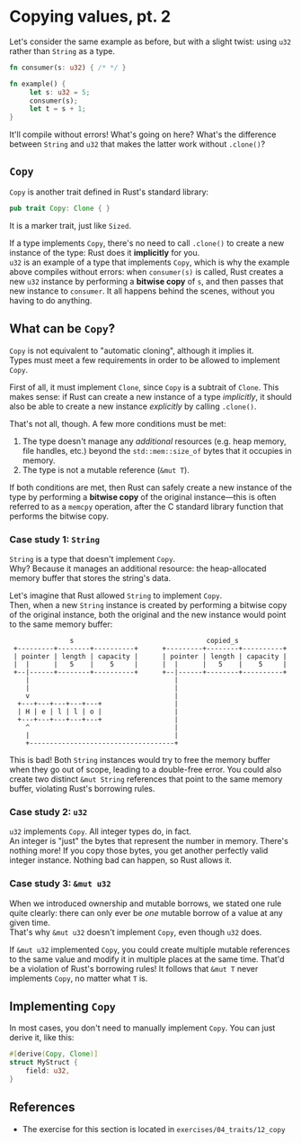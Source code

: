 # Copying values, pt. 2

Let's consider the same example as before, but with a slight twist: using `u32` rather than `String` as a type.

```rust
fn consumer(s: u32) { /* */ }

fn example() {
     let s: u32 = 5;
     consumer(s);
     let t = s + 1;
}
```

It'll compile without errors! What's going on here? What's the difference between `String` and `u32` 
that makes the latter work without `.clone()`?

## `Copy`

`Copy` is another trait defined in Rust's standard library:

```rust
pub trait Copy: Clone { }
```

It is a marker trait, just like `Sized`.

If a type implements `Copy`, there's no need to call `.clone()` to create a new instance of the type:
Rust does it **implicitly** for you.  
`u32` is an example of a type that implements `Copy`, which is why the example above compiles without errors:
when `consumer(s)` is called, Rust creates a new `u32` instance by performing a **bitwise copy** of `s`, 
and then passes that new instance to `consumer`. It all happens behind the scenes, without you having to do anything.

## What can be `Copy`?

`Copy` is not equivalent to "automatic cloning", although it implies it.  
Types must meet a few requirements in order to be allowed to implement `Copy`.

First of all, it must implement `Clone`, since `Copy` is a subtrait of `Clone`.
This makes sense: if Rust can create a new instance of a type _implicitly_, it should 
also be able to create a new instance _explicitly_ by calling `.clone()`.

That's not all, though. A few more conditions must be met:

1. The type doesn't manage any _additional_ resources (e.g. heap memory, file handles, etc.) beyond the `std::mem::size_of`
   bytes that it occupies in memory. 
2. The type is not a mutable reference (`&mut T`).

If both conditions are met, then Rust can safely create a new instance of the type by performing a **bitwise copy** 
of the original instance—this is often referred to as a `memcpy` operation, after the C standard library function
that performs the bitwise copy.

### Case study 1: `String`

`String` is a type that doesn't implement `Copy`.  
Why? Because it manages an additional resource: the heap-allocated memory buffer that stores the string's data.

Let's imagine that Rust allowed `String` to implement `Copy`.  
Then, when a new `String` instance is created by performing a bitwise copy of the original instance, both the original
and the new instance would point to the same memory buffer: 

```text
               s                                 copied_s
 +---------+--------+----------+      +---------+--------+----------+
 | pointer | length | capacity |      | pointer | length | capacity |
 |  |      |   5    |    5     |      |  |      |   5    |    5     |
 +--|------+--------+----------+      +--|------+--------+----------+
    |                                    |
    |                                    |
    v                                    |
  +---+---+---+---+---+                  |
  | H | e | l | l | o |                  |
  +---+---+---+---+---+                  |
    ^                                    |
    |                                    |
    +------------------------------------+
```

This is bad!
Both `String` instances would try to free the memory buffer when they go out of scope, 
leading to a double-free error.
You could also create two distinct `&mut String` references that point to the same memory buffer,
violating Rust's borrowing rules.

### Case study 2: `u32`

`u32` implements `Copy`. All integer types do, in fact.  
An integer is "just" the bytes that represent the number in memory. There's nothing more!
If you copy those bytes, you get another perfectly valid integer instance.
Nothing bad can happen, so Rust allows it.

### Case study 3: `&mut u32`

When we introduced ownership and mutable borrows, we stated one rule quite clearly: there
can only ever be *one* mutable borrow of a value at any given time.  
That's why `&mut u32` doesn't implement `Copy`, even though `u32` does.

If `&mut u32` implemented `Copy`, you could create multiple mutable references to 
the same value and modify it in multiple places at the same time.
That'd be a violation of Rust's borrowing rules! 
It follows that `&mut T` never implements `Copy`, no matter what `T` is.

## Implementing `Copy`

In most cases, you don't need to manually implement `Copy`.
You can just derive it, like this:

```rust
#[derive(Copy, Clone)]
struct MyStruct {
    field: u32,
}
```

## References

- The exercise for this section is located in `exercises/04_traits/12_copy`
